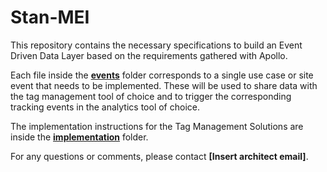 # Stan-MEI

This repository contains the necessary specifications to build an Event Driven Data Layer based on the requirements gathered with Apollo.

Each file inside the **[events](events)** folder corresponds to a single use case or site event that needs to be implemented.
These will be used to share data with the tag management tool of choice and to trigger the corresponding tracking events in the analytics tool of choice.

The implementation instructions for the Tag Management Solutions are inside the **[implementation](implementation)** folder.

For any questions or comments, please contact **[Insert architect email]**.